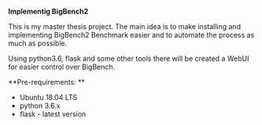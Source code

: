 **Implementig BigBench2**

This is my master thesis project. The main idea is to make installing and implementing BigBench2 Benchmark easier and to automate the process as much as possible.

Using python3.6, flask and some other tools there will be created a WebUI for easier control over BigBench.

**Pre-requirements: **

*  Ubuntu 18.04 LTS
*  python 3.6.x
*  flask - latest version